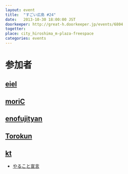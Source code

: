 ```yaml
---
layout: event
title:  "すごい広島 #24"
date:   2013-10-30 18:00:00 JST
doorkeeper: http://great-h.doorkeeper.jp/events/6804
togetter:
place: city_hiroshima_m-plaza-freespace
categories: events
---
```


# 参加者

## [eiel](https://github.com/eiel)

## [moriC](https://github.com/moriC)

## [enofujityan](http://twitter.com/enofujityan)

## [Torokun](https://github.com/Torokun)

## [kt](https://twitter.com/kt_kyoto)

* [やること宣言](https://github.com/great-h/great-h.github.io/issues/377)
